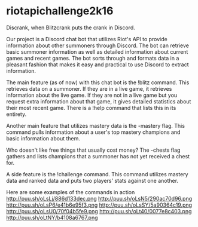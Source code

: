 # riotapichallenge2k16

Discrank, when Blitzcrank puts the crank in Discord. 

Our project is a Discord chat bot that utilizes Riot's API to provide information about other summoners through Discord. The bot can retrieve basic summoner information as well as detailed information about current games and recent games. The bot sorts through and formats data in a pleasant fashion that makes it easy and practical to use Discord to extract information. 

The main feature (as of now) with this chat bot is the !blitz command. This retrieves data on a summoner. If they are in a live game, it retrieves information about the live game. If they are not in a live game but you request extra information about that game, it gives detailed statistics about their most recent game. There is a !help command that lists this in its entirety. 

Another main feature that utilizes mastery data is the -mastery flag. This command pulls information about a user's top mastery champions and basic information about them. 

Who doesn't like free things that usually cost money? The -chests flag gathers and lists champions that a summoner has not yet received a chest for.

A side feature is the !challenge command. This command utilizes mastery data and ranked data and puts two players' stats against one another. 

Here are some examples of the commands in action
http://puu.sh/oLsLj/886d133dec.png
http://puu.sh/oLsN5/290ac70d96.png
http://puu.sh/oLsP6/e41b6e95f3.png 
http://puu.sh/oLsSY/5a90364c19.png
http://puu.sh/oLsU0/70f04b5fe9.png
http://puu.sh/oLt40/0077e8c403.png
http://puu.sh/oLtNY/b4108a6767.png
